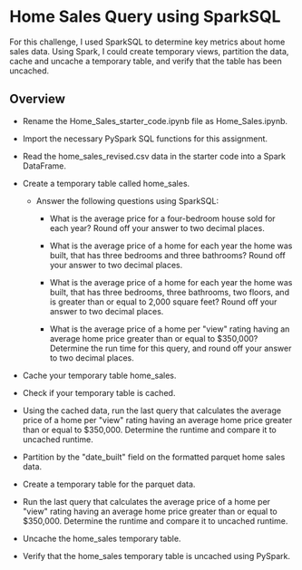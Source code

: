 # Home Sales Query using SparkSQL

For this challenge, I used SparkSQL to determine key metrics about home sales data. Using Spark, I could create temporary views, partition the data, cache and uncache a temporary table, and verify that the table has been uncached.


## Overview

* Rename the Home_Sales_starter_code.ipynb file as Home_Sales.ipynb.

* Import the necessary PySpark SQL functions for this assignment.

* Read the home_sales_revised.csv data in the starter code into a Spark DataFrame.

* Create a temporary table called home_sales.

    * Answer the following questions using SparkSQL:

        * What is the average price for a four-bedroom house sold for each year? Round off your answer to two decimal places.

        * What is the average price of a home for each year the home was built, that has three bedrooms and three bathrooms? Round off your answer to two decimal places.

        * What is the average price of a home for each year the home was built, that has three bedrooms, three bathrooms, two floors, and is greater than or equal to 2,000 square feet? Round off your answer to two decimal places.

        * What is the average price of a home per "view" rating having an average home price greater than or equal to $350,000? Determine the run time for this query, and round off your answer to two decimal places.

* Cache your temporary table home_sales.

* Check if your temporary table is cached.

* Using the cached data, run the last query that calculates the average price of a home per "view" rating having an average home price greater than or equal to $350,000. Determine the runtime and compare it to uncached runtime.

* Partition by the "date_built" field on the formatted parquet home sales data.

* Create a temporary table for the parquet data.

* Run the last query that calculates the average price of a home per "view" rating having an average home price greater than or equal to $350,000. Determine the runtime and compare it to uncached runtime.

* Uncache the home_sales temporary table.

* Verify that the home_sales temporary table is uncached using PySpark.
